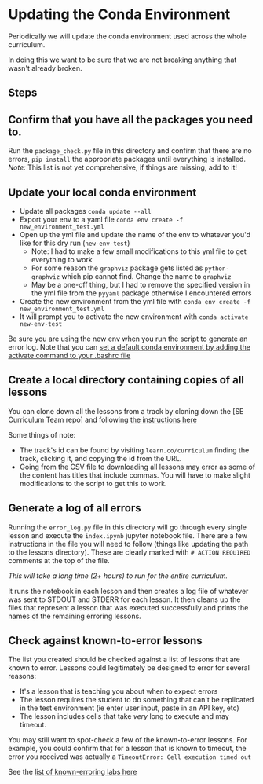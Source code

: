 # Updating the Conda Environment

Periodically we will update the conda environment used across the whole curriculum.

In doing this we want to be sure that we are not breaking anything that wasn't already broken.

## Steps

## Confirm that you have all the packages you need to.
Run the `package_check.py` file in this directory and confirm that there are no errors, `pip install` the appropriate packages until everything is installed. _Note:_ This list is not yet comprehensive, if things are missing, add to it!

## Update your local conda environment
* Update all packages `conda update --all`
* Export your env to a yaml file `conda env create -f new_environment_test.yml`
* Open up the yml file and update the name of the env to whatever you'd like for this dry run (`new-env-test`)
  * Note: I had to make a few small modifications to this yml file to get everything to work
  * For some reason the `graphviz` package gets listed as `python-graphviz` which pip cannot find. Change the name to `graphviz`
  * May be a one-off thing, but I had to remove the specified version in the yml file from the `pyyaml` package otherwise I encountered errors
* Create the new environment from the yml file with `conda env create -f new_environment_test.yml`
* It will prompt you to activate the new environment with `conda activate new-env-test`

Be sure you are using the new env when you run the script to generate an error log. Note that you can [set a default conda environment by adding the activate command to your .bashrc file](https://stackoverflow.com/questions/35575286/change-default-environment-in-anaconda)

## Create a local directory containing copies of all lessons
You can clone down all the lessons from a track by cloning down the [SE Curriculum Team repo] and following [the instructions here](https://github.com/learn-co-curriculum/curriculum-team/tree/master/scripts)

Some things of note:
* The track's id can be found by visiting `learn.co/curriculum` finding the track, clicking it, and copying the id from the URL.
* Going from the CSV file to downloading all lessons may error as some of the content has titles that include commas. You will have to make slight modifications to the script to get this to work.

## Generate a log of all errors
Running the `error_log.py` file in this directory will go through every single lesson and execute the `index.ipynb` jupyter notebook file. There are a few instructions in the file you will need to follow (things like updating the path to the lessons directory). These are clearly marked with `# ACTION REQUIRED` comments at the top of the file.

*This will take a long time (2+ hours) to run for the entire curriculum.* 

It runs the notebook in each lesson and then creates a log file of whatever was sent to STDOUT and STDERR for each lesson. It then cleans up the files that represent a lesson that was executed successfully and prints the names of the remaining erroring lessons.

## Check against known-to-error lessons
The list you created should be checked against a list of lessons that are known to error. Lessons could legitimately be designed to error for several reasons:
* It's a lesson that is teaching you about when to expect errors
* The lesson requires the student to do something that can't be replicated in the test environment (ie enter user input, paste in an API key, etc)
* The lesson includes cells that take _very_ long to execute and may timeout.

You may still want to spot-check a few of the known-to-error lessons. For example, you could confirm that for a lesson that is known to timeout, the error you received was actually a `TimeoutError: Cell execution timed out`

See the [list of known-erroring labs here](known-to-error.md)
